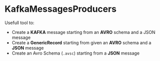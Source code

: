 # KafkaMessagesProducers
Usefull tool to:
- Create a **KAFKA** message starting from an **AVRO** schema and a JSON message
- Create a **GenericRecord** starting from given an **AVRO** schema and a **JSON** message
- Create an Avro Schema (`.avsc`) starting from a **JSON** message